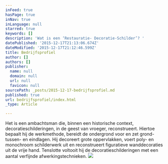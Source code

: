 ```yaml
---
inFeed: true
hasPage: true
inNav: true
inLanguage: null
starred: true
keywords: []
description: 'Wat is een ‘Restauratie- Decoratie-Schilder’? '
datePublished: '2015-12-17T21:13:06.674Z'
dateModified: '2015-12-17T21:12:46.599Z'
title: Bedrijfsprofiel
author: []
authors: []
publisher:
  name: null
  domain: null
  url: null
  favicon: null
sourcePath: _posts/2015-12-17-bedrijfsprofiel.md
published: true
url: bedrijfsprofiel/index.html
_type: Article

---
```

Het is een ambachtsman die, binnen een historische context, decoratieschilderingen, in de geest van vroeger, reconstrueert. Hiertoe bepaalt hij de werkmethode, bereidt de ondergrond voor en zet 
grond- tussen- en eindlagen. Hij decoreert grote oppervlakken, voert poly- en monochroom schilderwerk uit en reconstrueert figuratieve wanddecoraties uit de vrije hand. Tenslotte voltooit hij de decoratieschilderingen met een aantal verfijnde afwerkingstechnieken.
![](https://the-grid-user-content.s3-us-west-2.amazonaws.com/fc798fac-5630-4472-94ef-7cee8bf3d17e.jpg)